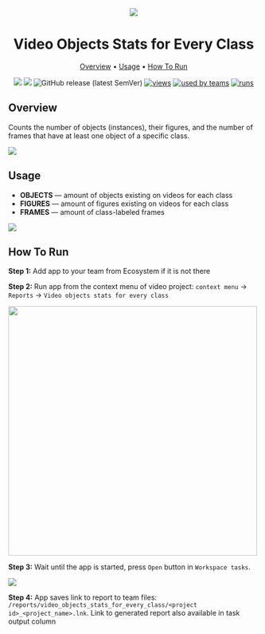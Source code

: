 <div align="center" markdown>
<img src="https://i.imgur.com/sIUn29m.png"/>

# Video Objects Stats for Every Class

<p align="center">
  <a href="#Overview">Overview</a> •
  <a href="#Usage">Usage</a> •
  <a href="#how-to-run">How To Run</a>
</p>


[![](https://img.shields.io/badge/supervisely-ecosystem-brightgreen)](https://ecosystem.supervise.ly/apps/video-objects-stats-for-every-class)
[![](https://img.shields.io/badge/slack-chat-green.svg?logo=slack)](https://supervise.ly/slack)
![GitHub release (latest SemVer)](https://img.shields.io/github/v/release/supervisely-ecosystem/video-objects-stats-for-every-class)
[![views](https://app.supervise.ly/public/api/v3/ecosystem.counters?repo=supervisely-ecosystem/video-objects-stats-for-every-class&counter=views&label=views)](https://supervise.ly)
[![used by teams](https://app.supervise.ly/public/api/v3/ecosystem.counters?repo=supervisely-ecosystem/video-objects-stats-for-every-class&counter=downloads&label=used%20by%20teams)](https://supervise.ly)
[![runs](https://app.supervise.ly/public/api/v3/ecosystem.counters?repo=supervisely-ecosystem/video-objects-stats-for-every-class&counter=runs&label=runs&123)](https://supervise.ly)

</div>

## Overview

Counts the number of objects (instances), their figures, and the number of frames that have at least one object of a specific class.

<img src="https://i.imgur.com/YjLBvMK.png"/>


## Usage

* **OBJECTS** — amount of objects existing on videos for each class
* **FIGURES** — amount of figures existing on videos for each class
* **FRAMES** — amount of class-labeled frames


<img src="https://imgur.com/I5EvrUS.png"/>

## How To Run

**Step 1:** Add app to your team from Ecosystem if it is not there

**Step 2:** Run app from the context menu of video project: `context menu` -> `Reports` -> `Video objects stats for every class`

<img src="https://i.imgur.com/Xsg6AK7.png" width="500px"/>

**Step 3:** Wait until the app is started, press `Open` button in `Workspace tasks`. 

<img src="https://i.imgur.com/lWrXPiV.png"/>

**Step 4:** App saves link to report to team files: `/reports/video_objects_stats_for_every_class/<project id>_<project_name>.lnk`. Link to generated report also available in task output column


